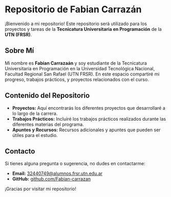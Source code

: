 # Repositorio de Fabian Carrazán

¡Bienvenido a mi repositorio! Este repositorio será utilizado para los proyectos y tareas de la **Tecnicatura Universitaria en Programación** de la **UTN (FRSR)**.

## Sobre Mí

Mi nombre es **Fabian Carrazaán** y soy estudiante de la Tecnicatura Universitaria en Programación en la Universidad Tecnológica Nacional, Facultad Regional San Rafael (UTN FRSR). En este espacio compartiré mi progreso, trabajos prácticos, y proyectos relacionados con el curso.

## Contenido del Repositorio

- **Proyectos:** Aquí encontrarás los diferentes proyectos que desarrollaré a lo largo de la carrera.
- **Trabajos Prácticos:** Incluiré los trabajos prácticos realizados durante las diferentes materias del programa.
- **Apuntes y Recursos:** Recursos adicionales y apuntes que pueden ser útiles para el estudio.

## Contacto

Si tienes alguna pregunta o sugerencia, no dudes en contactarme:

- **Email:** [32440749@alumnos.frsr.utn.edu.ar](mailto:32440749@alumnos.frsr.utn.edu.ar)
- **GitHub:** [github.com/Fabian-carrazan](https://github.com/Fabian-carrazan)

¡Gracias por visitar mi repositorio!
